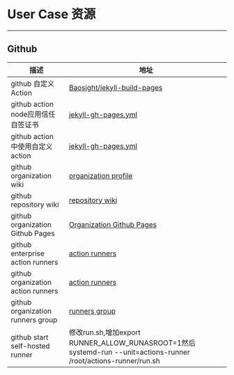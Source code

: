 # User Case 资源
---
## Github
|描述|地址|
|  ----  | ----  |
|github 自定义Action|[Baosight/jekyll-build-pages](https://github.shao.sh/Baosight/jekyll-build-pages)|
|github action node应用信任自签证书|[jekyll-gh-pages.yml](https://github.shao.sh/Baosight/baosight.github.io/blob/main/.github/workflows/jekyll-gh-pages.yml)|
|github action 中使用自定义action|[jekyll-gh-pages.yml](https://github.shao.sh/Baosight/baosight.github.io/blob/main/.github/workflows/jekyll-gh-pages.yml)|
|github organization wiki|[organization profile](https://github.shao.sh/Baosight/.github)|
|github repository wiki|[repository wiki](https://github.shao.sh/Baosight/rfid/wiki)|
|github organization Github Pages|[Organization Github Pages](https://github.shao.sh/Baosight/baosight.github.io)|
|github enterprise action runners|[action runners](https://github.shao.sh/enterprises/ssz/settings/actions/runners)|
|github organization action runners|[action runners](https://github.shao.sh/organizations/Baosight/settings/actions/runners)|
|github organization runners group|[runners group](https://github.shao.sh/organizations/Baosight/settings/actions/runner-groups/3)|
|github start self-hosted runner|修改run.sh,增加export RUNNER_ALLOW_RUNASROOT=1然后systemd-run --unit=actions-runner  /root/actions-runner/run.sh|
